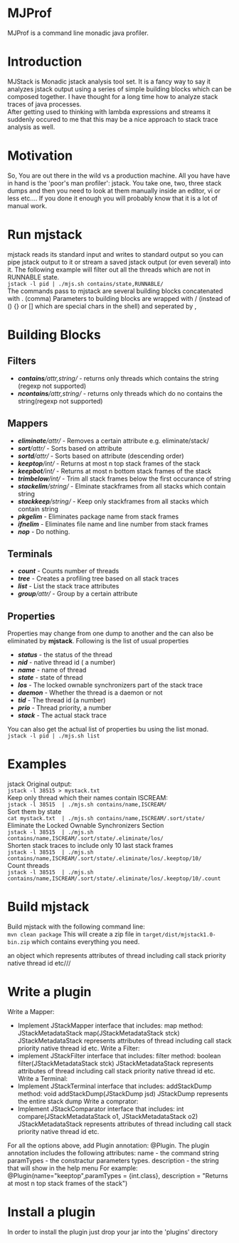 MJProf
=======
MJProf is a command line monadic java profiler.

Introduction
=============
MJStack is Monadic jstack analysis tool set. It is a fancy way to say it analyzes jstack output using a series of simple building blocks
which can be composed together. I have thought for a long time how to analyze stack traces of java processes.  
After getting used to thinking with lambda expressions
and streams it suddenly occured to me that this may be a nice approach to stack trace analysis as well.

Motivation
==========
So, You are out there in the wild vs a production machine. All you have have in hand is the 'poor's man profiler': jstack.
You take one, two, three stack dumps and then you need to look at them manually inside an editor, vi or less etc....
If you done it enough you will probably know that it is a lot of manual work.



Run mjstack
===========
mjstack reads its standard input and writes to standard output so  you can pipe jstack output to it or stream a saved jstack
output (or even several) into it.
The following example will filter out all the threads which are not in RUNNABLE state.  
`jstack -l pid | ./mjs.sh contains/state,RUNNABLE/`  
The commands pass to mjstack are several building blocks concatenated with . (comma)
Parameters to building blocks are wrapped with / (instead of () {} or [] which are special chars in the shell) and seperated by ,


Building Blocks
===============
Filters
-------
* _**contains**/attr,string/_  - returns only threads which contains the string (regexp not supported)
* _**ncontains**/attr,string/_  - returns only threads which do no contains the string(regexp not supported)

Mappers
-------
* _**eliminate**/attr/_         - Removes a certain attribute e.g. eliminate/stack/
* _**sort**/attr/_              - Sorts based on attribute
* _**sortd**/attr/_             - Sorts based on attribute (descending order)
* _**keeptop**/int/_            - Returns at most n top stack frames of the stack
* _**keepbot**/int/_            - Returns at most n bottom stack frames of the stack
* _**trimbelow**/int/_          - Trim all stack frames below the first occurance of string 
* _**stackelim**/string/_       - Elminate stackframes from all stacks which contain string
* _**stackkeep**/string/_       - Keep only stackframes from all stacks which contain string
* _**pkgelim**_                 - Eliminates package name from stack frames
* _**ifnelim**_                 - Eliminates file name and line number  from stack frames
* _**nop**_                     - Do nothing.

Terminals
---------
* _**count**_                   - Counts number of threads
* _**tree**_                    - Creates a profiling tree based on all stack traces
* _**list**_                    - List the stack trace attributes
* _**group**/attr/_             - Group by a certain attribute

Properties
----------
Properties may change from one dump to another and the can also be eliminated by **mjstack**.
Following is the list of usual properties  
* _**status**_          - the status of the thread
* _**nid**_             - native thread id ( a number)
* _**name**_            - name of thread
* _**state**_           - state of thread
* _**los**_            - The locked ownable synchronizers part of the stack trace
* _**daemon**_          - Whether the thread is a daemon or not
* _**tid**_             - The thread id (a number)
* _**prio**_            - Thread priority, a number
* _**stack**_           - The actual stack trace

You can also get the actual list of properties bu using the list monad.  
`jstack -l pid | ./mjs.sh list`

Examples
=============
jstack Original output:  
`jstack -l 38515 > mystack.txt`  
Keep only thread which their names contain ISCREAM:  
`jstack -l 38515  | ./mjs.sh contains/name,ISCREAM/`  
Sort them by state  
`cat mystack.txt  | ./mjs.sh contains/name,ISCREAM/.sort/state/`  
Eliminate the Locked Ownable Synchronizers Section  
`jstack -l 38515  | ./mjs.sh contains/name,ISCREAM/.sort/state/.eliminate/los/`  
Shorten stack traces to include only 10 last stack frames  
`jstack -l 38515  | ./mjs.sh contains/name,ISCREAM/.sort/state/.eliminate/los/.keeptop/10/`  
Count threads  
`jstack -l 38515  | ./mjs.sh contains/name,ISCREAM/.sort/state/.eliminate/los/.keeptop/10/.count`



Build mjstack
=============
Build mjstack with the following command line:  
`mvn clean package`
This will create a zip file in `target/dist/mjstack1.0-bin.zip` which contains everything you need.

 an object which represents attributes of thread including  call stack priority native thread id etc///

Write a plugin
===============

Write a Mapper:
- Implement JStackMapper interface that includes:
	map method: JStackMetadataStack map(JStackMetadataStack stck)
	JStackMetadataStack represents attributes of thread including call stack priority native thread id etc.
Write a Filter:
- implement JStackFilter interface that includes:
	filter method: boolean filter(JStackMetadataStack stck)
	JStackMetadataStack represents attributes of thread including call stack priority native thread id etc.
Write a Terminal:
- Implement JStackTerminal interface that includes:
	addStackDump method: void addStackDump(JStackDump jsd) 
	JStackDump represents the entire stack dump 
Write a comprator:
- Implement JStackComparator interface that includes:
	int compare(JStackMetadataStack o1, JStackMetadataStack o2)
	JStackMetadataStack represents attributes of thread including call stack priority native thread id etc.

For all the options above, add Plugin annotation: @Plugin.
The plugin annotation includes the following attributes:
	name - the command string
	paramTypes - the constractur parameters types.
	description - the string that will show in the help menu
For example:
	@Plugin(name="keeptop",paramTypes = {int.class}, description = "Returns at most n top stack frames of the stack")


Install a plugin
============
In order to install the plugin just drop your jar into the 'plugins' directory 
